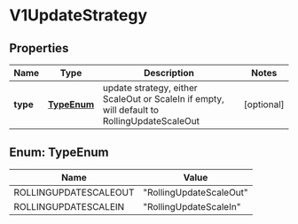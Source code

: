 # V1UpdateStrategy

## Properties
Name | Type | Description | Notes
------------ | ------------- | ------------- | -------------
**type** | [**TypeEnum**](#TypeEnum) | update strategy, either ScaleOut or ScaleIn if empty, will default to RollingUpdateScaleOut |  [optional]

<a name="TypeEnum"></a>
## Enum: TypeEnum
Name | Value
---- | -----
ROLLINGUPDATESCALEOUT | &quot;RollingUpdateScaleOut&quot;
ROLLINGUPDATESCALEIN | &quot;RollingUpdateScaleIn&quot;
